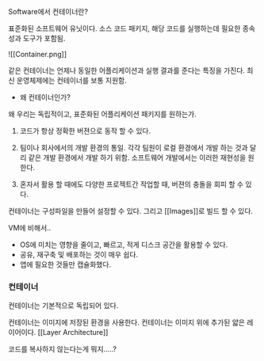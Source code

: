 Software에서 컨테이너란?

표준화된 소프트웨어 유닛이다. 
소스 코드 패키지, 해당 코드를 실행하는데 필요한 종속성과 도구가 포함됨. 



![[Container.png]]

같은 컨테이너는 언제나 동일한 어플리케이션과 실행 결과를 준다는 특징을 가진다.
최신 운영체제에는 컨테이너를 보통 지원함.

- 왜 컨테이너인가?

왜 우리는 독립적이고, 표준화된 어플리케이션 패키지를 원하는가. 

1. 코드가 항상 정확한 버젼으로 동작 할 수 있다. 
2. 팀이나 회사에서의 개발 환경의 통일. 각각 팀원이 로컬 환경에서 개발 하는 것과 달리 같은 개발 환경에서 개발 하기 위함.
소프트웨어 개발에서는 이러한 재현성을 원한다.

3. 혼자서 활용 할 때에도 다양한 프로젝트간 작업할 때, 버젼의 충돌을 회피 할 수 있다.  


컨테이너는 구성파일을 만들어 설정할 수 있다. 그리고 [[Images]]로 빌드 할 수 있다.


VM에 비해서..
- OS에 미치는 영향을 줄이고, 빠르고, 적게 디스크 공간을 활용할 수 있다.
- 공유, 재구축 및 배포하는 것이 매우 쉽다. 
- 앱에 필요한 것들만 캡슐화했다. 



### 컨테이너

컨테이너는 기본적으로 독립되어 있다. 

컨테이너는 이미지에 저장된 환경을 사용한다. 컨테이너는 이미지 위에 추가된 얇은 레이어이다. [[Layer Architecture]]

코드를 복사하지 않는다는게 뭐지.....?

